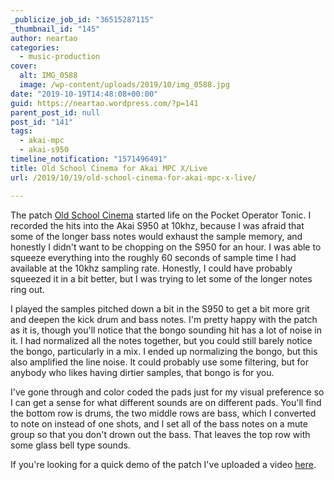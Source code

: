 ```yaml
---
_publicize_job_id: "36515287115"
_thumbnail_id: "145"
author: neartao
categories:
  - music-production
cover:
  alt: IMG_0588
  image: /wp-content/uploads/2019/10/img_0588.jpg
date: "2019-10-19T14:48:08+00:00"
guid: https://neartao.wordpress.com/?p=141
parent_post_id: null
post_id: "141"
tags:
  - akai-mpc
  - akai-s950
timeline_notification: "1571496491"
title: Old School Cinema for Akai MPC X/Live
url: /2019/10/19/old-school-cinema-for-akai-mpc-x-live/

---
```

The patch [Old School Cinema](/wp-content/uploads/2019/10/nt-old-school-cinema.zip) started life on the Pocket Operator Tonic. I recorded the hits into the Akai S950 at 10khz, because I was afraid that some of the longer bass notes would exhaust the sample memory, and honestly I didn't want to be chopping on the S950 for an hour. I was able to squeeze everything into the roughly 60 seconds of sample time I had available at the 10khz sampling rate. Honestly, I could have probably squeezed it in a bit better, but I was trying to let some of the longer notes ring out.

I played the samples pitched down a bit in the S950 to get a bit more grit and deepen the kick drum and bass notes. I'm pretty happy with the patch as it is, though you'll notice that the bongo sounding hit has a lot of noise in it. I had normalized all the notes together, but you could still barely notice the bongo, particularly in a mix. I ended up normalizing the bongo, but this also amplified the line noise. It could probably use some filtering, but for anybody who likes having dirtier samples, that bongo is for you.

I've gone through and color coded the pads just for my visual preference so I can get a sense for what different sounds are on different pads. You'll find the bottom row is drums, the two middle rows are bass, which I converted to note on instead of one shots, and I set all of the bass notes on a mute group so that you don't drown out the bass. That leaves the top row with some glass bell type sounds.

If you're looking for a quick demo of the patch I've uploaded a video [here](https://youtu.be/9H6zIMlKAjY).
